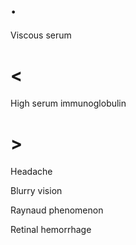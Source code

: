 # .

Viscous serum

# <

High serum immunoglobulin

# >

Headache

Blurry vision

Raynaud phenomenon

Retinal hemorrhage
